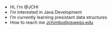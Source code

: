 - Hi, I’m @JCHI
- I’m interested in Java Development
- I’m currently learning presistant data structures
- How to reach me Jchimbo@oswego.edu

<!---                    --->

